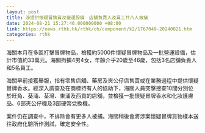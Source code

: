 ```yaml
---
layout: post
title: 涉提供懷疑冒牌貨及營運設備　店舖負責人及員工共八人被捕
date: 2024-08-21 15:27:40.000000000 +08:00
link: https://news.rthk.hk/rthk/ch/component/k2/1767049-20240821.htm
categories: rthk
---
```


海關本月在多區打擊冒牌物品，檢獲約5000件懷疑冒牌物品及一批營運設備，估計市值約33萬元。海關拘捕4男4女，年齡介乎20歲至46歲，包括3名店舖負責人和5名員工。

海關早前接獲舉報，指有零售店舖、藥房及夾公仔店售賣或在業務過程中提供懷疑冒牌香水。經深入調查及在商標持有人的協助下，海關人員突擊搜查10間分別位於旺角、葵涌、荃灣、東涌及西貢的店舖，並檢獲一批懷疑冒牌香水和化妝護膚品、6部夾公仔機及3部硬幣兌換機。

案件仍在調查中，不排除會有更多人被捕。海關稍後會將涉案懷疑冒牌貨物樣本送往政府化驗所作測試，確定安全性。
